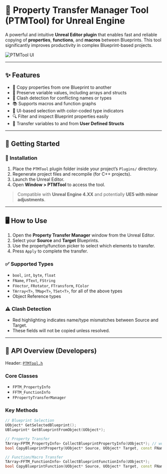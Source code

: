 # 🧠 Property Transfer Manager Tool (PTMTool) for Unreal Engine

A powerful and intuitive **Unreal Editor plugin** that enables fast and reliable copying of **properties**, **functions**, and **macros** between Blueprints. This tool significantly improves productivity in complex Blueprint-based projects.

![PTMTool UI](https://www.dropbox.com/scl/fi/ksi5p1nx5os8160pz3ueo/PropertyPicker.png?rlkey=hbg3cob0i2kbjvgs5w0735ntz&st=6gd7gwsm&raw=1)

---

## ✨ Features

- 🔁 Copy properties from one Blueprint to another
- 📌 Preserve variable values, including arrays and structs
- 🚫 Clash detection for conflicting names or types
- 📚 Supports macros and function graphs
- 🎨 UI-based selection with color-coded type indicators
- 🔍 Filter and inspect Blueprint properties easily
- 📁 Transfer variables to and from **User Defined Structs**

---

## 🚀 Getting Started

### 🧩 Installation

1. Place the `PTMTool` plugin folder inside your project’s `Plugins/` directory.
2. Regenerate project files and recompile (for C++ projects).
3. Launch the Unreal Editor.
4. Open **Window > PTMTool** to access the tool.

> Compatible with **Unreal Engine 4.XX** and potentially **UE5 with minor adjustments**.

---

## 🖥️ How to Use

1. Open the **Property Transfer Manager** window from the Unreal Editor.
2. Select your **Source** and **Target** Blueprints.
3. Use the property/function picker to select which elements to transfer.
4. Press `Apply` to complete the transfer.

### ✅ Supported Types
- `bool`, `int`, `byte`, `float`
- `FName`, `FText`, `FString`
- `FVector`, `FRotator`, `FTransform`, `FColor`
- `TArray<T>`,  `TMap<T>`, `TSet<T>`, for all of the above types
- Object Reference types

### ⚠️ Clash Detection
- Red highlighting indicates name/type mismatches between Source and Target.
- These fields will not be copied unless resolved.

---

## 🧬 API Overview (Developers)

Header: [`PTMTool.h`](./Source/PTMTool/Public/PTMTool.h)

### Core Classes
- `FPTM_PropertyInfo`
- `FFTM_FunctionInfo`
- `FPropertyTransferManager`

### Key Methods

```cpp
// Blueprint Selection
UObject* GetSelectedBlueprint();
UBlueprint* GetBlueprintFromObject(UObject*);

// Property Transfer
TArray<FPTM_PropertyInfo> CollectBlueprintPropertyInfo(UObject*); // works with UUserDefinedStruct
bool CopyBlueprintProperty(UObject* Source, UObject* Target, const FName &Variable); // Blueprint or struct

// Function/Macro Transfer
TArray<FFTM_FunctionInfo> CollectBlueprintFunctionInfo(UObject*);
bool CopyBlueprintFunction(UObject* Source, UObject* Target, const FName &Function);
